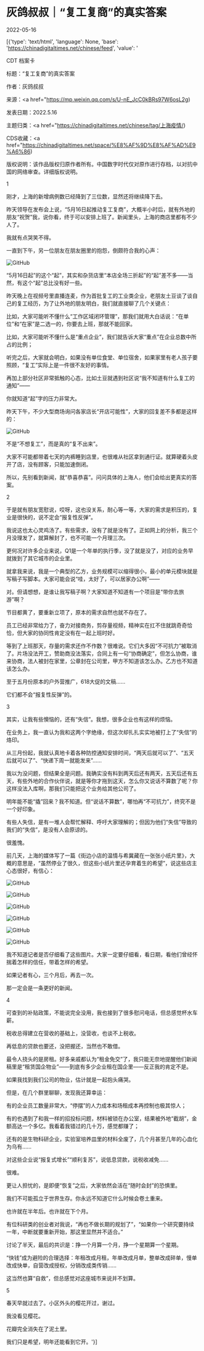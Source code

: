 # 灰鸽叔叔｜“复工复商”的真实答案

2022-05-16

[{'type': 'text/html', 'language': None, 'base': 'https://chinadigitaltimes.net/chinese/feed', 'value': '

CDT 档案卡

标题：“复工复商”的真实答案

作者：灰鸽叔叔

来源：<a href="https://mp.weixin.qq.com/s/U-nE_JcC0kBRs97W6osL2g)

发表日期：2022.5.16

主题归类：<a href="https://chinadigitaltimes.net/chinese/tag/上海疫情/)

CDS收藏：<a href="https://chinadigitaltimes.net/space/%E8%AF%9D%E8%AF%AD%E9%A6%86)

版权说明：该作品版权归原作者所有。中国数字时代仅对原作进行存档，以对抗中国的网络审查。详细版权说明。





1

刚才，上海的新增病例数已经降到了三位数，显然还将继续降下去。

昨天领导在发布会上说，“5月16日起推动复工复商”，大概半小时后，就有外地的朋友“祝贺”我，说你看，终于可以安排上班了。新闻里头，上海的商店里都有不少人了。

我就有点哭笑不得。

一直到下午，另一位朋友在朋友圈里的抱怨，倒颇符合我的心声：

![GitHub](https://chinadigitaltimes.net/chinese/files/2022/05/post-681399-628225867be4b.)

“5月16日起”的这个“起”，其实和杂货店里“本店全场三折起”的“起”差不多——当然，有这个“起”总比没有好一些。

昨天晚上在视频号里直播连麦，作为首批复工的工业类企业，老朋友土豆谈了谈自己的复工经历，为了让外地的朋友明白，我们就直接聊了几个关键点：

比如，大家可能听不懂什么“工作区域闭环管理”，那我们就用大白话说：“在单位”和“在家”是二选一的，你要去上班，那就不能回家。

比如，大家可能听不懂什么是“重点企业”，我们就告诉大家“重点”在企业总数中所占的比例；

听完之后，大家就会明白，如果没有单位食堂、单位宿舍，如果家里有老人孩子要照顾，“复工”实际上是一件很不友好的事情。

再加上部分社区非常抵触的心态，比如土豆就遇到社区说“我不知道有什么复工的通知”——

你就知道“起”字的压力非常大。

昨天下午，不少大型商场询问各家店长“开店可能性”，大家的回复差不多都是这样的：

![GitHub](https://chinadigitaltimes.net/chinese/files/2022/05/post-681399-6282258703fcf.)

不是“不想复工”，而是真的“复不出来”。

大家不可能都带着七天的内裤睡到店里，也很难从社区拿到通行证。就算硬着头皮开了店，没有顾客，只能加速倒闭。

所以，先别看到新闻，就“恭喜恭喜”。问问具体的上海人，他们会给出更真实的答案。

2

于是就有朋友宽慰说，哎呀，这也没关系，耐心等一等，大家的需求是积压的，复业是很快的，说不定会“报复性反弹”。

我说这也太心灵鸡汤了。有些需求，没有了就是没有了。正如网上的分析，我三个月没理发了，就算解封了，也不可能一个月理三次。

更何况对许多企业来说，Q1是一个年单的执行季，没了就是没了，对应的业务早就拨到了其它城市的企业里。

就拿我来说，我是一个典型的乙方，业务规模可以缩得很小，最小的单元模块就是写稿子写脚本。大家可能会说“哇，太好了，可以居家办公啊”——

对。但请想想，是谁让我写稿子啊？大家知道不知道有一个项目是“带你去旅游”啊？

节目都黄了，要重新立项了，原本的需求自然也就不存在了。

员工已经非常给力了，奋力对接商务，剪存量视频，精神实在扛不住就跳奇奇恰恰，但大家的协同性肯定没有在一起上班时好。

等到了上班那天，存量的需求还作不作数？很难说。它们大多因“不可抗力”被取消了。片场没法开工，赞助商没法落实，合同上有一句“协商确定”，但怎么协商，谁来协商，法人被封在家里，公章封在公司里，甲方不知道该怎么办。乙方也不知道该怎么办。

至于五月份原本的户外营推广，618大促的文稿……

它们都不会“报复性反弹”的。

3

其实，让我有些懊恼的，还有“失信”。我想，很多企业也有这样的烦恼。

在业务上，我一直认为我和这两个字绝缘，但这次却扎扎实实地被打上了“失信”的烙印。

从三月份起，我就认真地卡着各种防控通知安排时间，“两天后就可以了”、“五天后就可以了”、“快递下周一就能发来”……

我以为没问题，但结果全是问题。我确实没有料到两天后还有两天，五天后还有五天，有些外地的合作伙伴说，就是等你才拖到这天，怎么你又说话不算数了呢？你这样没法入库啊，那我们只能把这个业务给其他公司了。

明年能不能“撬”回来？我不知道。但“说话不算数”，哪怕再“不可抗力”，终究不是一个好印象。

有些人失信，是有一堆人会帮忙解释、呼吁大家理解的；但因为他们“失信”导致的我们的“失信”，是没有人会原谅的。

很羞愧。

前几天，上海的媒体写了一篇《街边小店的温情与希冀藏在一张张小纸片里》，大概的意思是，“虽然停业了很久，但这些小纸片里还孕育着生的希望”，说这些店主心态很好，有信心：

![GitHub](https://chinadigitaltimes.net/chinese/files/2022/05/image-1652696174226.png)

![GitHub](https://chinadigitaltimes.net/chinese/files/2022/05/post-681399-62822587a7e3c.)

![GitHub](https://chinadigitaltimes.net/chinese/files/2022/05/post-681399-6282258832bd4.)

![GitHub](https://chinadigitaltimes.net/chinese/files/2022/05/post-681399-62822588e21e5.)

![GitHub](https://chinadigitaltimes.net/chinese/files/2022/05/post-681399-628225895e989.)

![GitHub](https://chinadigitaltimes.net/chinese/files/2022/05/post-681399-6282258a08e79.)

我不知道记者是否仔细看了这些图片。大家一定要仔细看，看日期，看他们曾经怀揣着怎样的信任，带着怎样的希望。

如果记者有心，三个月后，再去一次。

那一定会是一条更好的新闻。

4

可查到的补贴政策，不能说完全没用，我也接到了很多慰问电话，但总感觉杯水车薪。

税收总得建立在营收的基础上，没营收，也谈不上税收。

再低息的贷款也要还，没把握还，当然也不敢借。

最令人挠头的是房租。好多亲戚都认为“租金免交”了，我只能无奈地提醒他们新闻稿里是“租赁国企物业”——到底有多少企业租在国企里——反正我的肯定不是。

如果我找到我们公司的物业，估计就是一起抱头痛哭。

但是，在几个群里聊聊，发现我还算幸运：

有的企业员工数量非常大，“停摆”的人力成本和场租成本再控制也极其惊人；

有的也遇到了和我一样的招投标问题，材料被锁在办公室，结果被外地“截胡”，金额高达一个多亿。我看着我错过的几十万，感觉都赚了；

还有的是生物科研企业，实验室培养皿里的材料全废了，几个月甚至几年的心血化为乌有……

对这些企业说“报复式增长”“顺利复苏”，说低息贷款，说税收减免……

很难。

更让人担忧的，是即便“恢复”之后，大家依然会活在“随时会封”的恐惧里。

我们不可能孤立于世界生存。你永远不知道它什么时候会卷土重来。

也许就在半年后。也许就在下个月。

有位科研类的创业者对我说，“再也不做长期的规划了”，“如果你一个研究要持续一年，中断就要重新开始，那这里显然并不适合。”

讨论了半天，最后的共识是：挣一个月算一个月，挣一个星期算一个星期。

“快钱”成为避险的合理选择：年租改成月租，年单改成月单，整单改成碎单，慢单改成快单，自营改成授权，分销改成类传销……

这当然也算“自救”，但总感觉对这座城市来说并不划算。

5

春天早就过去了。小区外头的樱花开过，谢过。

我没看见樱花。

花瓣完全消失在了泥土里。

我们只是希望，明年还能看到它开。'}]